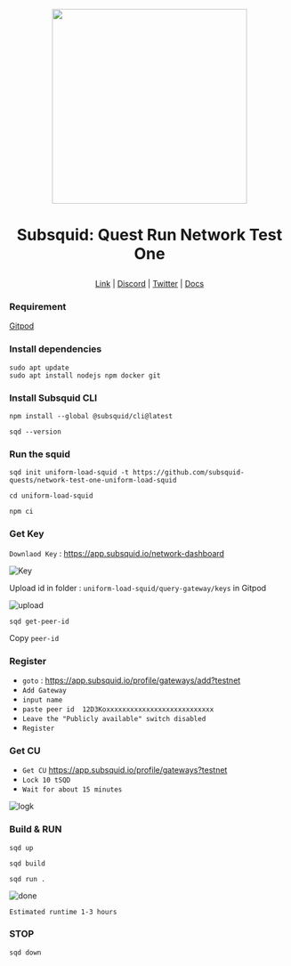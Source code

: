 <p align="center">
  <img height="350" height="350" src="https://github.com/catsmile100/Subsquid/assets/85368621/942db58e-fbaa-43d0-b539-541e640da311">
</p>
<h1>
<p align="center"> Subsquid: Quest Run Network Test One </p>
</h1>

<p align="center">
  <a href="https://subsquid.io">Link</a> |
  <a href="https://discord.com/invite/subsquid">Discord</a> |
  <a href="https://twitter.com/subsquid">Twitter</a> |
  <a href="https://github.com/subsquid-quests/network-test-one-uniform-load-squid">Docs</a> 
</p>

### Requirement

[Gitpod ](https://www.gitpod.io/)

### Install dependencies
```
sudo apt update
sudo apt install nodejs npm docker git
```

### Install Subsquid CLI
```
npm install --global @subsquid/cli@latest
```
```
sqd --version
```

### Run the squid
```
sqd init uniform-load-squid -t https://github.com/subsquid-quests/network-test-one-uniform-load-squid
```
```
cd uniform-load-squid
```
```
npm ci
```

### Get Key

`Downlaod Key` : https://app.subsquid.io/network-dashboard


![Key](https://github.com/catsmile100/Subsquid/assets/85368621/8b170199-67b4-4162-8a97-42d2b92e705e)


Upload id in folder : `uniform-load-squid/query-gateway/keys` in Gitpod


![upload](https://github.com/catsmile100/Subsquid/assets/85368621/e4456568-c2f5-497c-91aa-e73493483eaf)


```
sqd get-peer-id
```
Copy `peer-id`

### Register
- `goto` : https://app.subsquid.io/profile/gateways/add?testnet
- `Add Gateway`
- `input name`
- `paste peer id  12D3Koxxxxxxxxxxxxxxxxxxxxxxxxxxx`
- `Leave the "Publicly available" switch disabled`
- `Register`


### Get CU
- `Get CU` https://app.subsquid.io/profile/gateways?testnet
- `Lock 10 tSQD`
- `Wait for about 15 minutes`
  
![logk](https://github.com/catsmile100/Subsquid/assets/85368621/191e4531-e409-465c-876e-b3a788251434)



### Build & RUN
```
sqd up
```
```
sqd build
```
```
sqd run .
```
![done](https://github.com/catsmile100/Subsquid/assets/85368621/5f519d7a-46fc-4284-89aa-3f0771f64ea4)

`Estimated runtime 1-3 hours`
### STOP
```
sqd down
```


